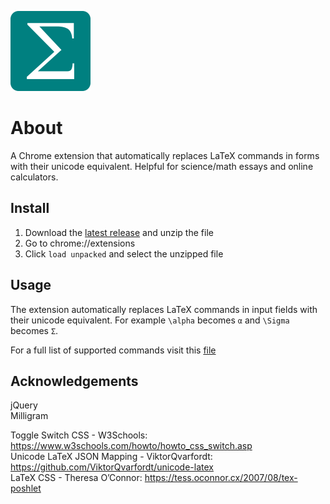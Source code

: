 ![LaTeX Symbols Logo](icons/favicon-128.png?raw=true)

# About
A Chrome extension that automatically replaces LaTeX commands in forms with their unicode equivalent. Helpful for science/math essays and online calculators.

## Install
1. Download the [latest release](https://github.com/maxwellmlin/latex-symbols/releases) and unzip the file
2. Go to chrome://extensions
3. Click `load unpacked` and select the unzipped file

## Usage
The extension automatically replaces LaTeX commands in input fields with their unicode equivalent. For example `\alpha` becomes `α` and `\Sigma` becomes `Σ`.

For a full list of supported commands visit this [file](https://raw.githubusercontent.com/maxwellmlin/latex-symbols/main/js/latex-unicode.js?token=AG4TIGFNSYPH6CCBDMCUXQTA2YKBE)

## Acknowledgements
jQuery  
Milligram  

Toggle Switch CSS - W3Schools: https://www.w3schools.com/howto/howto_css_switch.asp  
Unicode LaTeX JSON Mapping - ViktorQvarfordt: https://github.com/ViktorQvarfordt/unicode-latex  
LaTeX CSS - Theresa O’Connor: https://tess.oconnor.cx/2007/08/tex-poshlet  
